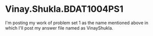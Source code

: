 # Vinay.Shukla.BDAT1004PS1
I'm posting my work of problem set 1 as the name mentioned above in which I'll post my answer file named as VinayShukla.
